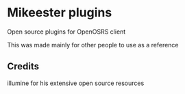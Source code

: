 # Mikeester plugins
Open source plugins for OpenOSRS client

This was made mainly for other people to use as a reference

## Credits
illumine for his extensive open source resources
